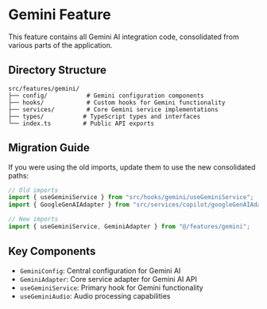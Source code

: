 # Gemini Feature

This feature contains all Gemini AI integration code, consolidated from various parts of the application.

## Directory Structure

```
src/features/gemini/
├── config/           # Gemini configuration components
├── hooks/            # Custom hooks for Gemini functionality
├── services/         # Core Gemini service implementations
├── types/           # TypeScript types and interfaces
└── index.ts         # Public API exports
```

## Migration Guide

If you were using the old imports, update them to use the new consolidated paths:

```typescript
// Old imports
import { useGeminiService } from "src/hooks/gemini/useGeminiService";
import { GoogleGenAIAdapter } from "src/services/copilot/googleGenAIAdapter";

// New imports
import { useGeminiService, GeminiAdapter } from "@/features/gemini";
```

## Key Components

- `GeminiConfig`: Central configuration for Gemini AI
- `GeminiAdapter`: Core service adapter for Gemini AI API
- `useGeminiService`: Primary hook for Gemini functionality
- `useGeminiAudio`: Audio processing capabilities

